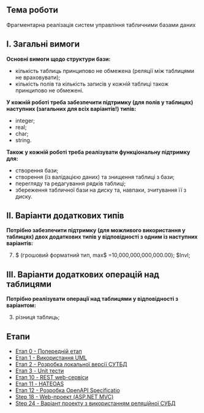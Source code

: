 ## Тема роботи

Фрагментарна реалізація систем управління табличними базами даних

## І. Загальні вимоги

**Основні вимоги щодо структури бази:**

- кількість таблиць принципово не обмежена (реляції між таблицями не враховувати);
- кількість полів та кількість записів у кожній таблиці також принципово не обмежені.

**У кожній роботі треба забезпечити підтримку (для полів у таблицях) наступних (загальних для всіх варіантів!) типів:**

- integer;
- real;
- char;
- string.

**Також у кожній роботі треба реалізувати функціональну підтримку для:**

- створення бази;
- створення (із валідацією даних) та знищення таблиці з бази;
- перегляду та редагування рядків таблиці;
- збереження табличної бази на диску та, навпаки, зчитування її з диску.

## ІІ. Варіанти додаткових типів

**Потрібно забезпечити підтримку (для можливого використання у таблицях) двох додаткових типів у відповідності з одним із наступних варіантів:**

7) $ (грошовий форматний тип, max$ =10,000,000,000,000.00); $Invl;

## ІІІ. Варіанти додаткових операцiй над таблицями

**Потрібно реалізувати операцiї над таблицями у відповідності з варіантом:**

3) рiзниця таблиць;

## Етапи

- [Етап 0 - Попередній етап](https://github.com/zavtor/IT-lab/blob/main/lab/stage0.md)
- [Етап 1 - Використання UML](https://github.com/zavtor/IT-lab/blob/main/lab/stage1.md)
- [Етап 2 - Розробка локальної версії СУТБД](https://github.com/zavtor/IT-lab/blob/main/lab/stage2.md)
- [Етап 3 - Unit тести](https://github.com/zavtor/IT-lab/blob/main/lab/stage3.md)
- [Етап 10 - REST web-сервіси](https://github.com/zavtor/IT-lab/blob/main/lab/stage10.md)
- [Етап 11 - HATEOAS](https://github.com/zavtor/IT-lab/blob/main/lab/stage10.md)
- [Етап 12 - Розробка OpenAPI Specificatio](https://github.com/zavtor/IT-lab/blob/main/lab/stage10.md)
- [Step 18 - Web-проект (ASP.NET MVC)]()
- [Step 24 - Варіант проекту з використанням реляційної СУБД]()

